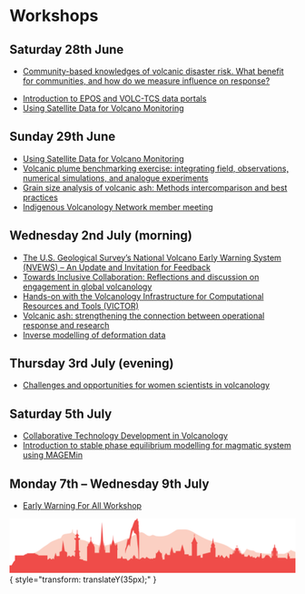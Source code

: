 # Workshops

## Saturday 28th June

- [Community-based knowledges of volcanic disaster risk. What benefit for communities, and how do we measure influence on response? ](workshop1.md)
<!-- - **Workshop 2** – [Empowered and embodied Leadership: A Journey to Inclusive and Conscious Leadership  ](workshop1.md) -->
- [Introduction to EPOS and VOLC-TCS data portals ](workshop16.md)
- [Using Satellite Data for Volcano Monitoring ](workshop3.md)

## Sunday 29th June

- [Using Satellite Data for Volcano Monitoring ](workshop3.md)
- [Volcanic plume benchmarking exercise: integrating field, observations, numerical simulations, and analogue experiments ](workshop5.md)
- [Grain size analysis of volcanic ash:  Methods intercomparison and best practices ](workshop6.md)
- [Indigenous Volcanology Network member meeting ](workshop17.md)

## Wednesday 2nd July (morning)

- [The U.S. Geological Survey’s National Volcano Early Warning System (NVEWS) – An Update and Invitation for Feedback ](workshop7.md)
- [Towards Inclusive Collaboration: Reflections and discussion on engagement in global volcanology ](workshop8.md)
- [Hands-on with the Volcanology Infrastructure for Computational Resources and Tools (VICTOR) ](workshop9.md)
- [Volcanic ash: strengthening the connection between operational response and research ](workshop10.md)
- [Inverse modelling of deformation data ](workshop18.md)

## Thursday 3rd July (evening)

- [Challenges and opportunities for women scientists in volcanology ](workshop11.md)

## Saturday 5th July

- [Collaborative Technology Development in Volcanology ](workshop13.md)
- [Introduction to stable phase equilibrium modelling for magmatic system using MAGEMin ](workshop14.md)

## Monday 7th – Wednesday 9th July

- [Early Warning For All Workshop ](workshop15.md)

![Footer](img/footer.png){  style="transform: translateY(35px);" }